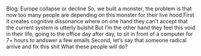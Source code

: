 

Blog: Europe collapse or decline
So, we  built a monster, the problem is that now too many people are depending on this monster for their live hood
First it creates cognitive dissonance where on one hand they can’t accept that the current system is utterly bulshit
But I’m the other hand they feel this void in their life, going to the office day after day, to sit in front of a computer for 7+ hours to andswer a few emails
Second, let’s say that someone radical arrive and fix this shit
What these people will do?

